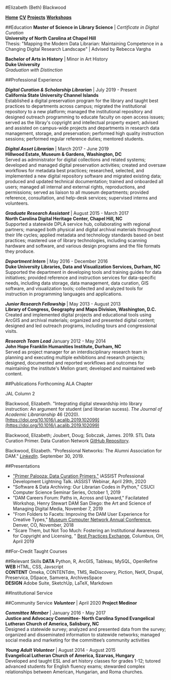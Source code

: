 #Elizabeth (Beth) Blackwood

[**Home**](/)
[**CV**](/cv) [**Projects**](/projects) [**Workshops**](/workshops)

##Education
**Master of Science in Library Science** | *Certificate in Digital Curation*  
**University of North Carolina at Chapel Hill**  
Thesis: "Mapping the Modern Data Librarian: Maintaining Competence in a Changing Digital Research Landscape" | Advised by Rebecca Vargha

**Bachelor of Arts in History** | Minor in Art History  
**Duke University**  
*Graduation with Distinction*

##Professional Experience

_**Digital Curation & Scholarship Librarian**_ | July 2019 - Present  
**California State University Channel Islands**  
Established a digital preservation program for the library and taught best practices to departments across campus; migrated the institutional repository to a new platform; managed the institutional repository and designed outreach programming to educate faculty on open access issues; served as the libray's copyright and intellectual property expert; advised and assisted on campus-wide projects and departments in research data management, storage, and preservation; performed high quality instruction sessions; performed regular reference duties; mentored students. 

_**Digital Asset Librarian**_ | March 2017 - June 2019  
**Hillwood Estate, Museum & Gardens, Washington, DC**  
Served as administrator for digital collections and related systems;  developed and managed digital preservation activities; created and oversaw workflows for metadata best practices; researched, selected, and implemented a new digital repository software and migrated existing data; produced and updated technical documentation; trained and onboarded all users; managed all internal and external rights, reproductions, and permissions; served as liaison to all museum departments; provided reference, consultation, and help-desk services; supervised interns and volunteers.

_**Graduate Research Assistant**_ | August 2015 - March 2017  
**North Carolina Digital Heritage Center, Chapel Hill, NC**  
Supported a statewide DPLA service hub, collaborating with regional partners; managed both physical and digital archival materials throughout their life cycles; applied metadata and technology standards based on best practices; mastered use of library technologies, including scanning hardware and software, and various design programs and the file formats they produce.
	
_**Department Intern**_ | May 2016 - December 2016   
**Duke University Libraries, Data and Visualization Services, Durham, NC**  Supported the department in developing tools and training guides for data initiatives; provided reference and instruction services for data-specific needs, including data storage, data management, data curation, GIS software, and visualization tools; collected and analyzed tools for instruction in programming languages and applications.

_**Junior Research Fellowship**_ | May 2013 - August 2013   
**Library of Congress, Geography and Maps Division, Washington, D.C.**  
Created and implemented digital projects and educational tools using ArcGIS and archival materials; organized and presented digital content; designed and led outreach programs, including tours and congressional visits.

_**Research Team Lead**_ January 2012 - May 2014  
**John Hope Franklin Humanities Institute, Durham, NC**  
Served as project manager for an interdisciplinary research team in planning and executing multiple exhibitions and research projects; designed, documented and reported workflows and outcomes for maintaining the institute's Mellon grant; developed and maintained web content.

##Publications
Forthcoming ALA Chapter

JAL Column 2

Blackwood, Elizabeth. "Integrating digital stewardship into library instruction: An argument for student (and librarian sucess). *The Journal of Academic Librarianship* 46 (2020). [https://doi.org/10.1016/j.acalib.2019.102099](https://doi.org/10.1016/j.acalib.2019.102099)

Blackwood, Elizabeth; Joubert, Doug; Sobczak, James. 2019. STL Data Curation Primer. Data Curation Network [GitHub Repository](https://github.com/DataCurationNetwork/data-primers/blob/master/STL%20Data%20Curation%20Primer/STL-data-curation-primer.md). 

Blackwood, Elizabeth. "Professional Networks: The Alumni Association for DAM." [*LinkedIn*]((https://www.linkedin.com/pulse/professional-networks-alumni-association-dam-elizabeth-blackwood/?trackingId=Lf1qe18ISuCGSEAUotCa7g%3D%3D)). September 30, 2019. 


##Presentations
- ["Primer Palooza: Data Curation Primers,"](https://www.youtube.com/watch?v=nw_Tk62-6mc) iASSIST Professional Development Lightning Talk. iASSIST Webinar, April 29th, 2020 
- "Software & Data Archiving: Our Librarian Codes in Python," CSUCI Computer Science Seminar Series, October 1, 2019
- "DAM Careers Forum: Paths in, Across and Upward," Facilatated Workshop, Henry Stewart DAM San Diego: the Art and Science of Managing Digital Media, November 7, 2019
- "From Folders to Facets: Improving the DAM User Experience for Creative Types," [Museum Computer Network Annual Conference](https://conference.mcn.edu/2018/conference_schedule.cfm), Denver, CO, November, 2018
- "Scare Them, but Not Too Much: Fostering an Institutional Awareness for Copyright and Licensing, " [Best Practices Exchange](https://bpexchange.wordpress.com/2019-conference/), Columbus, OH, April 2019

##For-Credit Taught Courses


##Relevant Skills
**DATA** Python, R, ArcGIS, Tableau, MySQL, OpenRefine  
**WEB** HTML, CSS, Javscript  
**CONTENT** Omeka, CONTENTdm, TMS, ReDiscovery, Piction, NetX, Drupal, Preservica, DSpace, Samvera, ArchivesSpace   
**DESIGN** Adobe Suite, SketchUp, LaTeX, Markdown

##Institutional Service

##Community Service 
_**Volunteer**_ | April 2020
**Project Medinor**



_**Committee Member**_ | January 2016 - May 2017  
**Justice and Advocacy Committee- North Carolina Synod
Evangelical Lutheran Church of America, Salisbury, NC**  
Designed a statewide survey; analyzed and presented data from the survey; organized
and disseminated information to statewide networks; managed social media and marketing for the committee’s community activities

_**Young Adult Volunteer**_ | August 2014 - August 2015  
**Evangelical Lutheran Church of America, Szarvas, Hungary**  
Developed and taught ESL and art history classes for grades 1-12; tutored advanced students for English fluency exams; stewarded complex relationships between American,
Hungarian, and Roma churches.

